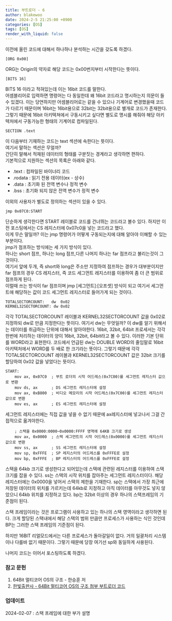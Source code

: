 ```yaml
---
title: 부트로더 - 6
author: blakewoo
date: 2024-2-5 21:25:00 +0900
categories: [OS]
tags: [OS]
render_with_liquid: false
---
```


이전에 올린 코드에 대해서 하나하나 분석하는 시간을 갖도록 하겠다.

```
[ORG 0x00]
```
ORG는 Origin의 약자로 해당 코드는 0x00번지부터 시작한다는 뜻이다.   

```
[BITS 16]
```
BITS 16 이라고 적혀있는데 이는 16bit 코드를 말한다.   
어셈블리어로 입력하면 명령어는 다 동일한데 왜 16bit 코드라고 명시하는지 의문이 들 수 있겠다.
이는 당연하지만 어셈블리어로는 같을 수 있으나 기계어로 변경했을때 코드가 다르기 때문이며
16bit는 16bit용으로 32bit는 32bit용으로 별개로 코드가 존재한다.
그렇기 때문에 16bit 아키텍쳐에서 구동시키고 싶다면 별도로 명시를 해줘야 해당 아키텍처에서 구동가능한
형태의 기계어로 컴파일된다.

```
SECTION .text
```
이 다음부터 기재하는 코드는 text 섹션에 속한다는 뜻이다.   
여기서 말하는 섹션은 무얼까?   
간단히 말해서 적재된 데이터의 형태를 구분짓는 경계라고 생각하면 편하다.   
기본적으로 지원하는 섹션의 목록은 아래와 같다.
- .text : 컴파일된 바이너리 코드
- .rodata : 읽기 전용 데이터(ex - 상수)
- .data : 초기화 된 전역 변수나 정적 변수
- .bss : 초기화 되지 않은 전역 변수가 정적 변수

이외의 사용자가 별도로 정의하는 섹션이 있을 수 있다.

```
jmp 0x07C0:START
```

단순하게 생각한다면 START 레이블로 코드를 건너뛰는 코드라고 볼수 있다.
하지만 이전 포스팅에서는 CS 레지스터에 0x07c0을 넣는 코드라고 했다.   
이게 무슨 말일까?
이는 jmp 명령어가 어떻게 구동되는지에 대해 알아야 이해할 수 있는 부분이다.   
jmp가 점프하는 방식에는 세 가지 방식이 있다.   
하나는 short 점프, 하나는 long 점프,다른 나머지 하나는 far 점프라고 불리는것이 그것이다.   
여기서 앞에 두개, 즉 short와 long은 주소만 지정하여 점프하는 경우가 대부분이지만
far 점프의 경우 CS 레지스터, 즉 코드 세그먼트 레지스터를 이용하여 좀 더 큰 범위로 점프하게 된다.   
이럴때 쓰는 방식이 far 점프이며 jmp [세그먼트]:[오프셋] 방식이 되고 여기서 세그먼트애 해당하는 값이
코드 세그먼트 레지스터로 들어가게 되는 것이다.

```
TOTALSECTORCOUNT:   dw  0x02
KERNEL32SECTORCOUNT: dw 0x02
```
각각 TOTALSECTORCOUNT 레이블과 KERNEL32SECTORCOUNT 값을 0x02로 지정하되
dw로 만큼 지정한다는 뜻이다.
여기서 dw는 무엇일까? 이 dw를 알기 위해서는 데이터를 취급하는 단위에 대해서 알아야한다.
16bit, 32bit, 64bit 프로세서는 각각 한번에 처리하는 데이터의 양이 16bit, 32bit, 64bit라고 볼 수 있다.
이러한 기본 단위를 WORD라고 표현한다.
코드에서 언급된 dw는 DOUBLE WORD의 줄임말로 16bit 아키텍처에서 WORD를 두 배로 한 크기라는 뜻이다.
그렇기 때문에 각각 TOTALSECTORCOUNT 레이블과 KERNEL32SECTORCOUNT 값은 32bit 크기를 할당하여
0x02 값을 넣었다는 뜻이다.   

```
START:
    mov ax, 0x07C0  ; 부트 로더의 시작 어드레스(0x7C00)를 세그먼트 레지스터 값으로 변환
    mov ds, ax      ; DS 세그먼트 레지스터에 설정
    mov ax, 0xB800  ; 비디오 메모리의 시작 어드레스(0x7C00)를 세그먼트 레지스터 값으로 변환
    mov es, ax      ; ES 세그먼트 레지스터에 설정
```
세그먼트 레지스터에는 직접 값을 넣을 수 없기 때문에 ax레지스터에 넣고나서 그걸 간접적으로 옮겨야한다.

```
    ; 스택을 0x0000:0000~0x0000:FFFF 영역에 64KB 크기로 생성
    mov ax, 0x0000  ; 스택 세그먼트의 시작 어드레스(0x0000)를 세그먼트 레지스터 값으로 변환
    mov ss, ax      ; SS 세그먼트 레지스터에 설정
    mov sp, 0xFFFE  ; SP 레지스터의 어드레스를 0xFFFE로 설정
    mov bp, 0xFFFE  ; BP 레지스터의 어드레스를 0xFFFE로 설정
```

스택을 64kb 크기로 생성한다고 되어있는데 스택에 관련된 레지스터를 이용하여 스택 크기를 잡을 수 있다.
ss는 스택의 시작 위치를 잡아주는 세그먼트 레지스터이다. 해당 레지스터에는 0x0000을 넣어서
스택의 제한을 기재한다. sp는 스택에서 가장 최근에 저장된 데이터의 위치를 가르키는데 64kb로 지정하고
아직 데이터를 아무것도 넣지 않았으니 64kb 위치를 지정하고 있다.
bp는 32bit 이상의 경우 하나의 스택프레임의 기준점이 된다.

스택 프레임이라는 것은 프로그램이 사용하고 있는 하나의 스택 영역이라고 생각하면 된다.
크게 할당된 스택내에서 해당 스택의 범위 만큼만 프로세스가 사용하는 식인 것인데
BP는 그러한 스택 프레임의 기준점이 된다.

하지만 16BIT 리얼모드에서는 다른 프로세스가 돌아갈일이 없다. 거의 일괄처리 시스템이나
다를바 없기 때문이다. 그렇기 때문에 당장 여기선 sp와 동일하게 사용된다.


나머지 코드는 이어서 포스팅하도록 하겠다.


### 참고 문헌
1. 64Bit 멀티코어 OS의 구조 - 한승훈 저
2. [한빛출판사 - 64Bit 멀티코어 OS의 구조 첨부 부트로더 코드](https://download.hanbit.co.kr/exam/1836/)


### 업데이트
2024-02-07 : 스택 프레임에 대한 부가 설명
